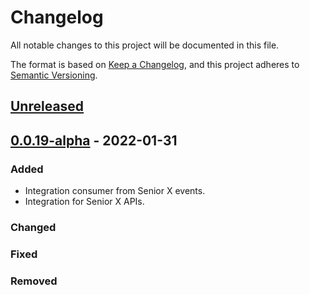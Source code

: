 # Changelog

All notable changes to this project will be documented in this file.

The format is based on [Keep a Changelog](https://keepachangelog.com/en/1.0.0/),
and this project adheres to [Semantic Versioning](https://semver.org/spec/v2.0.0.html).

## [Unreleased]

## [0.0.19-alpha] - 2022-01-31

### Added

-   Integration consumer from Senior X events.
-   Integration for Senior X APIs.

### Changed

### Fixed

### Removed

[Unreleased]: https://github.com/dev-senior-com-br/seniorx-http-camel-api/compare/0.0.19-alpha...HEAD

[0.0.19-alpha]: https://github.com/dev-senior-com-br/seniorx-http-camel-api/compare/cfc1d03515cb1aa82de7ea6d7da053789b925678...0.0.19-alpha
